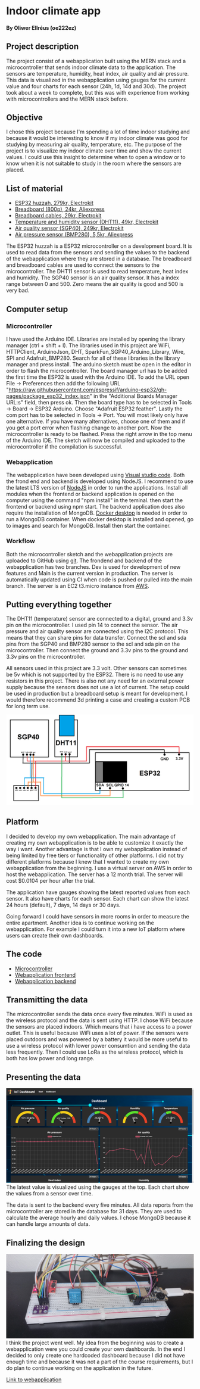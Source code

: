 # Indoor climate app
#### By Oliwer Ellréus (oe222ez)

## Project description
The project consist of a webapplication built using the MERN stack and a microcontroller that sends indoor climate data to the application. The sensors are temperature, humidity, heat index, air quality and air pressure. This data is visualized in the webapplication using gauges for the current value and four charts for each sensor (24h, 1d, 14d and 30d). The project took about a week to complete, but this was with experience from working with microcontrollers and the MERN stack before.

## Objective
I chose this project because I'm spending a lot of time indoor studying and because it would be interesting to know if my indoor climate was good for studying by measuring air quality, temperature, etc. The purpose of the project is to visualize my indoor climate over time and show the current values. I could use this insight to determine when to open a window or to know when it is not suitable to study in the room where the sensors are placed.

## List of material

* [ESP32 huzzah, 279kr, Electrokit](https://www.electrokit.com/produkt/adafruit-feather-huzzah32-esp32/)
* [Breadboard (800p), 24kr, Aliexpress](https://www.aliexpress.com/item/1005003880378231.html?spm=a2g0o.order_list.0.0.4ccc1802ktdiAn)
* [Breadboard cables, 29kr, Electrokit](https://www.electrokit.com/produkt/labbsladd-20-pin-15cm-hane-hane/)
* [Temperature and humidity sensor (DHT11), 49kr, Electrokit](https://www.electrokit.com/produkt/digital-temperatur-och-fuktsensor-dht11/)
* [Air quality sensor (SGP40), 249kr, Electrokit](https://www.electrokit.com/produkt/sparkfun-air-quality-sensor-sgp40-qwiic/)
* [Air pressure sensor (BMP280), 5,5kr, Aliexpress](https://www.electrokit.com/produkt/adafruit-feather-huzzah32-esp32/)

The ESP32 huzzah is a ESP32 microcontroller on a development board. It is used to read data from the sensors and sending the values to the backend of the webapplication where they are stored in a database. The breadboard and breadboard cables are used to connect the sensors to the microcontroller. The DHT11 sensor is used to read temperature, heat index and humidity. The SGP40 sensor is an air quality sensor. It has a index range between 0 and 500. Zero means the air quality is good and 500 is very bad.

## Computer setup
### Microcontroller
I have used the Arduino IDE. Libraries are installed by opening the library manager (ctrl + shift + I). The libraries used in this project are WiFi, HTTPClient, ArduinoJson, DHT, SparkFun_SGP40_Arduino_Library, Wire, SPI and Adafruit_BMP280. Search for all of these libraries in the library manager and press install. The arduino sketch must be open in the editor in order to flash the microcontroller. The board manager url has to be added the first time the ESP32 is used with the Arduino IDE. To add the URL open File -> Preferences then add the following URL "https://raw.githubusercontent.com/espressif/arduino-esp32/gh-pages/package_esp32_index.json" in the "Additional Boards Manager URL:s" field, then press ok. Then the board type has to be selected in Tools -> Board -> ESP32 Arduino. Choose "Adafruit ESP32 feather". Lastly the com port has to be selected in Tools -> Port. You will most likely only have one alternative. If you have many alternatives, choose one of them and if you get a port error when flashing change to another port. Now the microcontroller is ready to be flashed. Press the right arrow in the top menu of the Arduino IDE. The sketch will now be compiled and uploaded to the microcontroller if the compilation is successful.

### Webapplication
The webapplication have been developed using [Visual studio code](https://code.visualstudio.com/download). Both the frond end and backend is developed using NodeJS. I recommend to use the latest LTS version of [NodeJS](https://nodejs.org/en/) in order to run the applications. Install all modules when the frontend or backend application is opened on the computer using the command "npm install" in the teminal. then start the frontend or backend using npm start. The backend application does also require the installation of MongoDB. [Docker desktop](https://www.docker.com/products/docker-desktop/) is needed in order to run a MongoDB container. When docker desktop is installed and opened, go to images and search for MongoDB. Install then start the container.

### Workflow
Both the microcontroller sketch and the webapplication projects are uploaded to GitHub using [git](https://git-scm.com/downloads). The frondend and backend of the webapplication has two branches. Dev is used for development of new features and Main is the current version in production. The server is automatically updated using CI when code is pushed or pulled into the main branch. The server is an EC2 t3.micro instance from [AWS](https://aws.amazon.com/).

## Putting everything together
The DHT11 (temperature) sensor are connected to a digital, ground and 3.3v pin on the microcontroller. I used pin 14 to connect the sensor. The air pressure and air quality sensor are connected using the I2C protocol. This means that they can share pins for data transfer. Connect the scl and sda pins from the SGP40 and BMP280 sensor to the scl and sda pin on the microcontroller. Then connect the ground and 3.3v pins to the ground and 3.3v pins on the microcontroller.

All sensors used in this project are 3.3 volt. Other sensors can sometimes be 5v which is not supported by the ESP32. There is no need to use any resistors in this project. There is also not any need for an external power supply because the sensors does not use a lot of current. The setup could be used in production but a breadboard setup is meant for development. I would therefore recommend 3d printing a case and creating a custom PCB for long term use.

![image](/img/circuit-diagram.png)

## Platform
I decided to develop my own webapplication. The main advantage of creating my own webapplication is to be able to customize it exactly the way i want. Another advantage is that I own my webapplication instead of being limited by free tiers or functionality of other platforms. I did not try different platforms because I knew that I wanted to create my own webapplication from the beginning. I use a virtual server on AWS in order to host the webapplication. The server has a 12 month trial. The server will cost $0.0104 per hour after the trial.

The application have gauges showing the latest reported values from each sensor. It also have charts for each sensor. Each chart can show the latest 24 hours (default), 7 days, 14 days or 30 days.

Going forward I could have sensors in more rooms in order to measure the entire apartment. Another idea is to continue working on the webapplication. For example I could turn it into a new IoT platform where users can create their own dashboards.

## The code
* [Microcontroller](https://github.com/OliwerE/Applied-IoT-Microcontroller)
* [Webapplication frontend](https://github.com/OliwerE/Applied-IoT-Frontend)
* [Webapplication backend](https://github.com/OliwerE/Applied-IoT-Backend)
## Transmitting the data
The microcontroller sends the data once every five minutes. WiFi is used as the wireless protocol and the data is sent using HTTP.
I chose WiFi because the sensors are placed indoors. Which means that i have access to a power outlet. This is useful because WiFi uses a lot of power. If the sensors were placed outdoors and was powered by a battery it would be more useful to use a wireless protocol with lower power consumtion and sending the data less frequently. Then I could use LoRa as the wireless protocol, which is both has low power and long range.

## Presenting the data
![image](/img/sensor-dashboard.png)
The latest value is visualized using the gauges at the top. Each chart show the values from a sensor over time.

The data is sent to the backend every five minutes. All data reports from the microcontroller are stored in the database for 31 days. They are used to calculate the average hourly and daily values. I chose MongoDB because it can handle large amounts of data.

## Finalizing the design
![image](/img/breadboard.jpg)
I think the project went well. My idea from the beginning was to create a webapplication were you could create your own dashboards. In the end I decided to only create one hardcoded dashboard because I did not have enough time and because it was not a part of the course requirements, but I do plan to continue working on the application in the future.

[Link to webapplication](https://iot.oliwere.tk/)